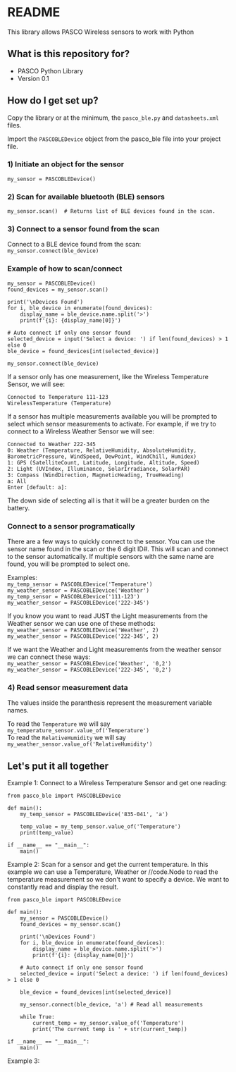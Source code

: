 # README #

This library allows PASCO Wireless sensors to work with Python

## What is this repository for? ##

* PASCO Python Library
* Version 0.1

## How do I get set up? ##

Copy the library or at the minimum, the `pasco_ble.py` and `datasheets.xml` files.

Import the `PASCOBLEDevice` object from the pasco_ble file into your project file.

### 1) Initiate an object for the sensor ###
`my_sensor = PASCOBLEDevice()`

### 2) Scan for available bluetooth (BLE) sensors ###
`my_sensor.scan()  # Returns list of BLE devices found in the scan.`

### 3) Connect to a sensor found from the scan ###
Connect to a BLE device found from the scan:  
`my_sensor.connect(ble_device)`

### Example of how to scan/connect ###
```
my_sensor = PASCOBLEDevice()
found_devices = my_sensor.scan()

print('\nDevices Found')
for i, ble_device in enumerate(found_devices):
    display_name = ble_device.name.split('>')
    print(f'{i}: {display_name[0]}')

# Auto connect if only one sensor found
selected_device = input('Select a device: ') if len(found_devices) > 1 else 0
ble_device = found_devices[int(selected_device)]

my_sensor.connect(ble_device)
```

If a sensor only has one measurement, like the Wireless Temperature Sensor, we will see:
```
Connected to Temperature 111-123
WirelessTemperature (Temperature)
```

If a sensor has multiple measurements available you will be prompted to select which sensor measurements to activate. For example, if we try to connect to a Wireless Weather Sensor we will see:
```
Connected to Weather 222-345
0: Weather (Temperature, RelativeHumidity, AbsoluteHumidity, BarometricPressure, WindSpeed, DewPoint, WindChill, Humidex)
1: GPS (SatelliteCount, Latitude, Longitude, Altitude, Speed)
2: Light (UVIndex, Illuminance, SolarIrradiance, SolarPAR)
3: Compass (WindDirection, MagneticHeading, TrueHeading)
a: All
Enter [default: a]:
```

The down side of selecting all is that it will be a greater burden on the battery.

### Connect to a sensor programatically ###
There are a few ways to quickly connect to the sensor. You can use the sensor name found in the scan *or* the 6 digit ID#. This will scan and connect to the sensor automatically. If multiple sensors with the same name are found, you will be prompted to select one.

Examples:  
`my_temp_sensor = PASCOBLEDevice('Temperature')`  
`my_weather_sensor = PASCOBLEDevice('Weather')`  
`my_temp_sensor = PASCOBLEDevice('111-123')`  
`my_weather_sensor = PASCOBLEDevice('222-345')`  

If you know you want to read JUST the Light measurements from the Weather sensor we can use one of these methods:  
`my_weather_sensor = PASCOBLEDevice('Weather', 2)`  
`my_weather_sensor = PASCOBLEDevice('222-345', 2)`  

If we want the Weather and Light measurements from the weather sensor we can connect these ways:  
`my_weather_sensor = PASCOBLEDevice('Weather', '0,2')`  
`my_weather_sensor = PASCOBLEDevice('222-345', '0,2')`


### 4) Read sensor measurement data ###
The values inside the paranthesis represent the measurement variable names.

To read the `Temperature` we will say `my_temperature_sensor.value_of('Temperature')`  
To read the `RelativeHumidity` we will say `my_weather_sensor.value_of('RelativeHumidity')`


## Let's put it all together ##
Example 1: Connect to a Wireless Temperature Sensor and get one reading:
```
from pasco_ble import PASCOBLEDevice

def main():
    my_temp_sensor = PASCOBLEDevice('835-041', 'a')
    
    temp_value = my_temp_sensor.value_of('Temperature')
    print(temp_value)

if __name__ == "__main__":
    main()
```

Example 2: Scan for a sensor and get the current temperature. In this example we can use a Temperature, Weather or /\/code.Node to read the temperature measurement so we don't want to specify a device. We want to constantly read and display the result.

```
from pasco_ble import PASCOBLEDevice

def main():
    my_sensor = PASCOBLEDevice()
    found_devices = my_sensor.scan()
    
    print('\nDevices Found')
    for i, ble_device in enumerate(found_devices):
        display_name = ble_device.name.split('>')
        print(f'{i}: {display_name[0]}')

    # Auto connect if only one sensor found
    selected_device = input('Select a device: ') if len(found_devices) > 1 else 0
    
    ble_device = found_devices[int(selected_device)]

    my_sensor.connect(ble_device, 'a') # Read all measurements

    while True:
        current_temp = my_sensor.value_of('Temperature')
        print('The current temp is ' + str(current_temp))

if __name__ == "__main__":
    main()
```

Example 3: 
